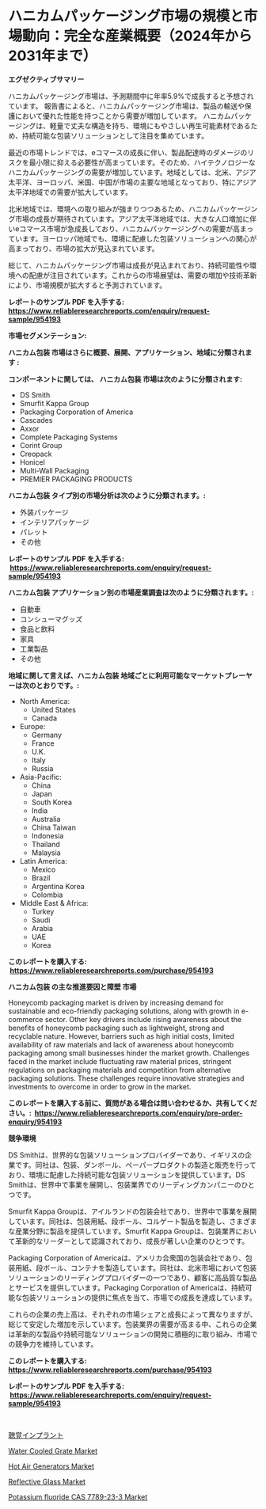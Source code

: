 <p><h1>ハニカムパッケージング市場の規模と市場動向：完全な産業概要（2024年から2031年まで）</h1></p><p><strong>エグゼクティブサマリー</strong></p>
<p><p>ハニカムパッケージング市場は、予測期間中に年率5.9%で成長すると予想されています。 報告書によると、ハニカムパッケージング市場は、製品の輸送や保護において優れた性能を持つことから需要が増加しています。 ハニカムパッケージングは、軽量で丈夫な構造を持ち、環境にもやさしい再生可能素材であるため、持続可能な包装ソリューションとして注目を集めています。</p><p>最近の市場トレンドでは、eコマースの成長に伴い、製品配達時のダメージのリスクを最小限に抑える必要性が高まっています。そのため、ハイテクノロジーなハニカムパッケージングの需要が増加しています。地域としては、北米、アジア太平洋、ヨーロッパ、米国、中国が市場の主要な地域となっており、特にアジア太平洋地域での需要が拡大しています。</p><p>北米地域では、環境への取り組みが強まりつつあるため、ハニカムパッケージング市場の成長が期待されています。アジア太平洋地域では、大きな人口増加に伴いeコマース市場が急成長しており、ハニカムパッケージングへの需要が高まっています。ヨーロッパ地域でも、環境に配慮した包装ソリューションへの関心が高まっており、市場の拡大が見込まれています。</p><p>総じて、ハニカムパッケージング市場は成長が見込まれており、持続可能性や環境への配慮が注目されています。これからの市場展望は、需要の増加や技術革新により、市場規模が拡大すると予測されています。</p></p>
<p><strong>レポートのサンプル PDF を入手する: <a href="https://www.reliableresearchreports.com/enquiry/request-sample/954193">https://www.reliableresearchreports.com/enquiry/request-sample/954193</a></strong></p>
<p><strong>市場セグメンテーション:</strong></p>
<p><strong> ハニカム包装 市場はさらに概要、展開、アプリケーション、地域に分類されます :</strong></p>
<p><strong>コンポーネントに関しては、 ハニカム包装 市場は次のように分類されます: &nbsp;</strong></p>
<p><ul><li>DS Smith</li><li>Smurfit Kappa Group</li><li>Packaging Corporation of America</li><li>Cascades</li><li>Axxor</li><li>Complete Packaging Systems</li><li>Corint Group</li><li>Creopack</li><li>Honicel</li><li>Multi-Wall Packaging</li><li>PREMIER PACKAGING PRODUCTS</li></ul></p>
<p><strong> ハニカム包装 タイプ別の市場分析は次のように分類されます。:</strong></p>
<p><ul><li>外装パッケージ</li><li>インテリアパッケージ</li><li>パレット</li><li>その他</li></ul></p>
<p><strong>レポートのサンプル PDF を入手する: &nbsp;<a href="https://www.reliableresearchreports.com/enquiry/request-sample/954193">https://www.reliableresearchreports.com/enquiry/request-sample/954193</a></strong></p>
<p><strong> ハニカム包装 アプリケーション別の市場産業調査は次のように分類されます。:</strong></p>
<p><ul><li>自動車</li><li>コンシューマグッズ</li><li>食品と飲料</li><li>家具</li><li>工業製品</li><li>その他</li></ul></p>
<p><strong>地域に関して言えば、ハニカム包装 地域ごとに利用可能なマーケットプレーヤーは次のとおりです。:</strong></p>
<p><ul>
    <li>
        North America:
        <ul>
            <li>United States</li>
            <li>Canada</li>
        </ul>
    </li>
    <li>
        Europe:
        <ul>
            <li>Germany</li>
            <li>France</li>
            <li>U.K.</li>
            <li>Italy</li>
            <li>Russia</li>
        </ul>
    </li>
    <li>
        Asia-Pacific:
        <ul>
            <li>China</li>
            <li>Japan</li>
            <li>South Korea</li>
            <li>India</li>
            <li>Australia</li>
            <li>China Taiwan</li>
            <li>Indonesia</li>
            <li>Thailand</li>
            <li>Malaysia</li>
        </ul>
    </li>
    <li>
        Latin America:
        <ul>
            <li>Mexico</li>
            <li>Brazil</li>
            <li>Argentina Korea</li>
            <li>Colombia</li>
        </ul>
    </li>
    <li>
        Middle East & Africa:
        <ul>
            <li>Turkey</li>
            <li>Saudi</li>
            <li>Arabia</li>
            <li>UAE</li>
            <li>Korea</li>
        </ul>
    </li>
    </ul></p>
<p><strong>このレポートを購入する: &nbsp;<a href="https://www.reliableresearchreports.com/purchase/954193">https://www.reliableresearchreports.com/purchase/954193</a></strong></p>
<p><strong>ハニカム包装 の主な推進要因と障壁 市場</strong></p>
<p><p>Honeycomb packaging market is driven by increasing demand for sustainable and eco-friendly packaging solutions, along with growth in e-commerce sector. Other key drivers include rising awareness about the benefits of honeycomb packaging such as lightweight, strong and recyclable nature. However, barriers such as high initial costs, limited availability of raw materials and lack of awareness about honeycomb packaging among small businesses hinder the market growth. Challenges faced in the market include fluctuating raw material prices, stringent regulations on packaging materials and competition from alternative packaging solutions. These challenges require innovative strategies and investments to overcome in order to grow in the market.</p></p>
<p><strong>このレポートを購入する前に、質問がある場合は問い合わせるか、共有してください。:&nbsp; <a href="https://www.reliableresearchreports.com/enquiry/pre-order-enquiry/954193">https://www.reliableresearchreports.com/enquiry/pre-order-enquiry/954193</a></strong></p>
<p><strong>競争環境</strong></p>
<p><p>DS Smithは、世界的な包装ソリューションプロバイダーであり、イギリスの企業です。同社は、包装、ダンボール、ペーパープロダクトの製造と販売を行っており、環境に配慮した持続可能な包装ソリューションを提供しています。DS Smithは、世界中で事業を展開し、包装業界でのリーディングカンパニーのひとつです。</p><p>Smurfit Kappa Groupは、アイルランドの包装会社であり、世界中で事業を展開しています。同社は、包装用紙、段ボール、コルゲート製品を製造し、さまざまな産業分野に製品を提供しています。Smurfit Kappa Groupは、包装業界において革新的なリーダーとして認識されており、成長が著しい企業のひとつです。</p><p>Packaging Corporation of Americaは、アメリカ合衆国の包装会社であり、包装用紙、段ボール、コンテナを製造しています。同社は、北米市場において包装ソリューションのリーディングプロバイダーの一つであり、顧客に高品質な製品とサービスを提供しています。Packaging Corporation of Americaは、持続可能な包装ソリューションの提供に焦点を当て、市場での成長を達成しています。</p><p>これらの企業の売上高は、それぞれの市場シェアと成長によって異なりますが、総じて安定した増加を示しています。包装業界の需要が高まる中、これらの企業は革新的な製品や持続可能なソリューションの開発に積極的に取り組み、市場での競争力を維持しています。</p></p>
<p><strong>このレポートを購入する: &nbsp; <a href="https://www.reliableresearchreports.com/purchase/954193">https://www.reliableresearchreports.com/purchase/954193</a></strong></p>
<p><strong>レポートのサンプル PDF を入手する: &nbsp;<a href="https://www.reliableresearchreports.com/enquiry/request-sample/954193">https://www.reliableresearchreports.com/enquiry/request-sample/954193</a></strong><strong></strong></p>
<p>&nbsp;</p>
<p><p><a href="https://github.com/ihabdkwlxs948/Market-Research-Report-List-1/blob/main/1997835185120.md">聴覚インプラント</a></p><p><a href="https://issuu.com/reportprime-2/docs/water-cooled-grate-market-size-2030.pptx">Water Cooled Grate Market</a></p><p><a href="https://github.com/mabutironaldo/Market-Research-Report-List-3/blob/main/hot-air-generators-market.md">Hot Air Generators Market</a></p><p><a href="https://view.publitas.com/reportprime-1/reflective-glass-market-size-2024-2031-global-industrial-analysis-key-geographical-regions-market-share-top-key-players-product-types-and-forecast-research-report/">Reflective Glass Market</a></p><p><a href="https://funky-papaya-cf4.notion.site/Potassium-fluoride-CAS-7789-23-3-Market-Research-Report-Reveals-The-Latest-Trends-And-Opportunities--56305ef53f8349f187631ae8afdc84e2">Potassium fluoride CAS 7789-23-3 Market</a></p></p>